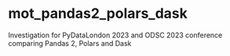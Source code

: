 # mot_pandas2_polars_dask
Investigation for PyDataLondon 2023 and ODSC 2023 conference comparing Pandas 2, Polars and Dask
